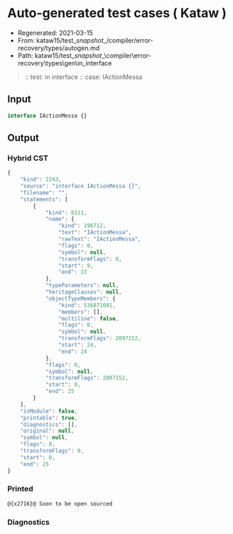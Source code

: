 # Auto-generated test cases ( Kataw )
- Regenerated: 2021-03-15
- From: kataw15/test\__snapshot__/compiler/error-recovery/types/autogen.md
- Path: kataw15/test\__snapshot__\compiler\error-recovery\types\gen\in_interface
> :: test: in interface
> :: case: IActionMessa
## Input

`````js
interface IActionMessa {}
`````

## Output

### Hybrid CST

```javascript
{
    "kind": 2243,
    "source": "interface IActionMessa {}",
    "filename": "",
    "statements": [
        {
            "kind": 8311,
            "name": {
                "kind": 196712,
                "text": "IActionMessa",
                "rawText": "IActionMessa",
                "flags": 0,
                "symbol": null,
                "transformFlags": 0,
                "start": 9,
                "end": 22
            },
            "typeParameters": null,
            "heritageClauses": null,
            "objectTypeMembers": {
                "kind": 536871081,
                "members": [],
                "multiline": false,
                "flags": 0,
                "symbol": null,
                "transformFlags": 2097152,
                "start": 24,
                "end": 24
            },
            "flags": 0,
            "symbol": null,
            "transformFlags": 2097152,
            "start": 0,
            "end": 25
        }
    ],
    "isModule": false,
    "printable": true,
    "diagnostics": [],
    "original": null,
    "symbol": null,
    "flags": 0,
    "transformFlags": 0,
    "start": 0,
    "end": 25
}
```

### Printed

```javascript
@{x2716}@ Soon to be open sourced
```

### Diagnostics

```javascript

```

